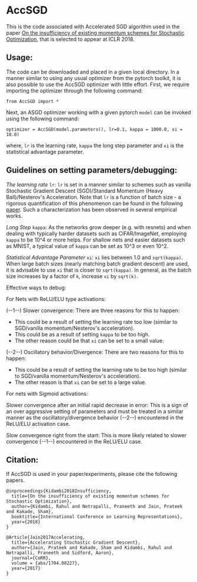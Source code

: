 # AccSGD
This is the code associated with Accelerated SGD algorithm used in the paper [On the insufficiency of existing momentum schemes for Stochastic Optimization](https://openreview.net/forum?id=rJTutzbA-), that is selected to appear at ICLR 2018.
## Usage:
The code can be downloaded and placed in a given local directory. In a manner similar to using any usual optimizer from the pytorch toolkit, it is also possible to use the AccSGD optimizer with little effort.
First, we require importing the optimizer through the following command:
```
from AccSGD import *
```
Next, an ASGD optimizer working with a given pytorch `model` can be invoked using the following command:
```
optimizer = AccSGD(model.parameters(), lr=0.1, kappa = 1000.0, xi = 10.0)
```
where, `lr` is the learning rate, `kappa` the long step parameter and `xi` is the statistical advantage parameter.
## Guidelines on setting parameters/debugging: 
*The learning rate* `lr`: `lr` is set in a manner similar to schemes such as vanilla Stochastic Gradient Descent (SGD)/Standard Momentum (Heavy Ball)/Nesterov's Acceleration. Note that `lr` is a function of batch size - a rigorous quantification of this phenomenon can be found in the following [paper](https://arxiv.org/abs/1610.03774). Such a characterization has been observed in several empirical works.

*Long Step* `kappa`: As the networks grow deeper (e.g. with resnets) and when dealing with typically harder datasets such as CIFAR/ImageNet, employing `kappa` to be 10^4 or more helps. For shallow nets and easier datasets such as MNIST, a typical value of `kappa` can be set as 10^3 or even 10^2. 

*Statistical Advantage Parameter* `xi`: `xi` lies between 1.0 and `sqrt(kappa)`. When large batch sizes (nearly matching batch gradient descent) are used, it is advisable to use `xi` that is closer to `sqrt(kappa)`. In general, as the batch size increases by a factor of `k`, increase `xi` by `sqrt(k)`. 

Effective ways to debug:

For Nets with ReLU/ELU type activations:

(--1--) Slower convergence: There are three reasons for this to happen:
* This could be a result of setting the learning rate too low (similar to SGD/vanilla momentum/Nesterov's acceleration). 
* This could be as a result of setting `kappa` to be too high. 
* The other reason could be that `xi` can be set to a small value.

(--2--) Oscillatory behavior/Divergence: There are two reasons for this to happen:
* This could be a result of setting the learning rate to be too high (similar to SGD/vanilla momentum/Nesterov's acceleration).
* The other reason is that `xi` can be set to a large value.

For nets with Sigmoid activations:

Slower convergence after an initial rapid decrease in error: This is a sign of an over aggressive setting of parameters and must be treated in a similar manner as the oscillatory/divergence behavior (--2--) encountered in the ReLU/ELU activation case.

Slow convergence right from the start: This is more likely related to slower convergence (--1--) encountered in the ReLU/ELU case.

## Citation:
If AccSGD is used in your paper/experiments, please cite the following papers.
```
@inproceedings{Kidambi2018Insufficiency,
  title={On the insufficiency of existing momentum schemes for Stochastic Optimization},
  author={Kidambi, Rahul and Netrapalli, Praneeth and Jain, Prateek and Kakade, Sham},
  booktitle={International Conference on Learning Representations},
  year={2018}
}

@Article{Jain2017Accelerating,
  title={Accelerating Stochastic Gradient Descent},
  author={Jain, Prateek and Kakade, Sham and Kidambi, Rahul and Netrapalli, Praneeth and Sidford, Aaron},
  journal={CoRR},
  volume = {abs/1704.08227},
  year={2017}
}
```
